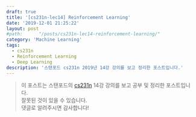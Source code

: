 ```yaml
---
draft: true
title: '[cs231n-lec14] Reinforcement Learning'
date: '2019-12-01 21:25:22'
layout: post
#path:      "/posts/cs231n-lec14-reinforcement-learning/"
category: 'Machine Learning'
tags:
  - cs231n
  - Reinforcement Learning
  - Deep Learning
description: '스탠포드 cs231n 2019년 14강 강의를 보고 정리한 포스트입니다.'
---
```


> 이 포스트는 스탠포드의 [cs231n](http://cs231n.stanford.edu) 14강 강의를 보고 공부 및 정리한 포스트입니다.  
> 잘못된 것이 있을 수 있습니다.  
> 댓글로 알려주시면 감사합니다!
